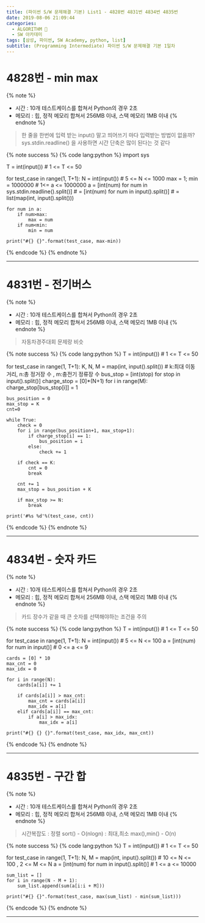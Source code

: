 ```yaml
---
title: (파이썬 S/W 문제해결 기본) List1 - 4828번 4831번 4834번 4835번
date: 2019-08-06 21:09:44
categories:
  - ALGORITHM 🎯
  - SW 아카데미
tags: [삼성, 파이썬, SW Academy, python, list]
subtitle: (Programming Intermediate) 파이썬 S/W 문제해결 기본 1일차
---
```


# 4828번 - min max

{% note %}

- 시간 : 10개 테스트케이스를 합쳐서 Python의 경우 2초
- 메모리 : 힙, 정적 메모리 합쳐서 256MB 이내, 스택 메모리 1MB 이내
  {% endnote %}

> 한 줄을 한번에 입력 받는 input() 말고 띄어쓰기 마다 입력받는 방법이 없을까?
> sys.stdin.readline() 을 사용하면 시간 단축은 많이 된다는 것 같다

{% note success %}
{% code lang:python %}
import sys

T = int(input()) # 1 <= T <= 50

for test_case in range(1, T+1):
N = int(input()) # 5 <= N <= 1000
max = 1; min = 1000000 # 1<= a <= 1000000
a = [int(num) for num in sys.stdin.readline().split()] # = [int(num) for num in input().split()] # = list(map(int, input().split()))

    for num in a:
        if num>max:
            max = num
        if num<min:
            min = num

    print("#{} {}".format(test_case, max-min))

{% endcode %}
{% endnote %}

---

# 4831번 - 전기버스

{% note %}

- 시간 : 10개 테스트케이스를 합쳐서 Python의 경우 2초
- 메모리 : 힙, 정적 메모리 합쳐서 256MB 이내, 스택 메모리 1MB 이내
  {% endnote %}

> 자동차경주대회 문제랑 비슷

{% note success %}
{% code lang:python %}
T = int(input()) # 1 <= T <= 50

for test_case in range(1, T+1):
K, N, M = map(int, input().split()) # k:최대 이동 거리, n:총 정거장 수 , m:충전기 정류장 수
bus_stop = [int(stop) for stop in input().split()]
charge_stop = [0]\*(N+1)
for i in range(M):
charge_stop[bus_stop[i]] = 1

    bus_position = 0
    max_stop = K
    cnt=0

    while True:
        check = 0
        for i in range(bus_position+1, max_stop+1):
            if charge_stop[i] == 1:
                bus_position = i
            else:
                check += 1

        if check == K:
            cnt = 0
            break

        cnt += 1
        max_stop = bus_position + K

        if max_stop >= N:
            break

    print('#%s %d'%(test_case, cnt))

{% endcode %}
{% endnote %}

---

# 4834번 - 숫자 카드

{% note %}

- 시간 : 10개 테스트케이스를 합쳐서 Python의 경우 2초
- 메모리 : 힙, 정적 메모리 합쳐서 256MB 이내, 스택 메모리 1MB 이내
  {% endnote %}

> 카드 장수가 같을 때 큰 숫자를 선택해야하는 조건을 주의

{% note success %}
{% code lang:python %}
T = int(input()) # 1 <= T <= 50

for test_case in range(1, T+1):
N = int(input()) # 5 <= N <= 100
a = [int(num) for num in input()] # 0 <= a <= 9

    cards = [0] * 10
    max_cnt = 0
    max_idx = 0

    for i in range(N):
        cards[a[i]] += 1

        if cards[a[i]] > max_cnt:
            max_cnt = cards[a[i]]
            max_idx = a[i]
        elif cards[a[i]] == max_cnt:
            if a[i] > max_idx:
                max_idx = a[i]

    print("#{} {} {}".format(test_case, max_idx, max_cnt))

{% endcode %}
{% endnote %}

---

# 4835번 - 구간 합

{% note %}

- 시간 : 10개 테스트케이스를 합쳐서 Python의 경우 2초
- 메모리 : 힙, 정적 메모리 합쳐서 256MB 이내, 스택 메모리 1MB 이내
  {% endnote %}

> 시간복잡도 : 정렬 sort() - O(nlogn)
> : 최대,최소 max(),min() - O(n)

{% note success %}
{% code lang:python %}
T = int(input()) # 1 <= T <= 50

for test_case in range(1, T+1):
N, M = map(int, input().split()) # 10 <= N <= 100 , 2 <= M <= N
a = [int(num) for num in input().split()] # 1 <= a <= 10000

    sum_list = []
    for i in range(N - M + 1):
        sum_list.append(sum(a[i:i + M]))

    print("#{} {}".format(test_case, max(sum_list) - min(sum_list)))

{% endcode %}
{% endnote %}

---
